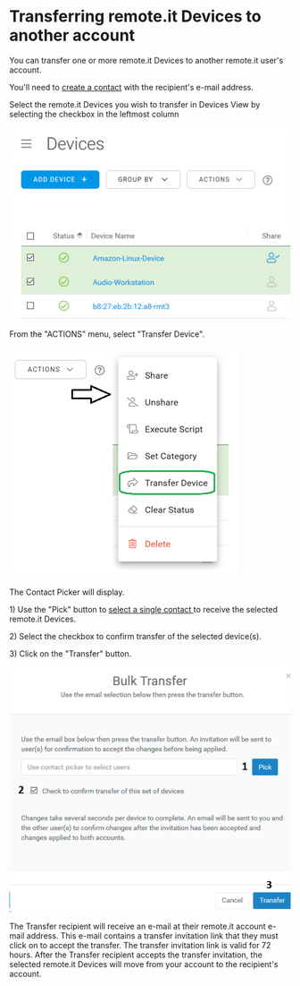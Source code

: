 # Transferring remote.it Devices to another account

You can transfer one or more remote.it Devices to another remote.it user's account.

You'll need to [create a contact](managing-contacts/create-a-contact.md) with the recipient's e-mail address.

Select the remote.it Devices you wish to transfer in Devices View by selecting the checkbox in the leftmost column

![](../.gitbook/assets/image%20%2899%29.png)

From the "ACTIONS" menu, select "Transfer Device".

![](../.gitbook/assets/image%20%2895%29.png)

The Contact Picker will display.  

1\) Use the "Pick" button to [select a single contact ](managing-contacts/select-a-contact.md)to receive the selected remote.it Devices.

2\) Select the checkbox to confirm transfer of the selected device\(s\).

3\) Click on the "Transfer" button.

![](../.gitbook/assets/image%20%28187%29.png)

The Transfer recipient will receive an e-mail at their remote.it account e-mail address.  This e-mail contains a transfer invitation link that they must click on to accept the transfer.  The transfer invitation link is valid for 72 hours.  After the Transfer recipient accepts the transfer invitation, the selected remote.it Devices will move from your account to the recipient's account.

